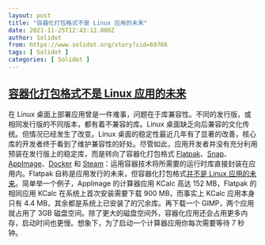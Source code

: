 ```yaml
---
layout: post
title: "容器化打包格式不是 Linux 应用的未来"
date: 2021-11-25T12:43:12.000Z
author: Solidot
from: https://www.solidot.org/story?sid=69766
tags: [ Solidot ]
categories: [ Solidot ]
---
```

<!--1637844192000-->
[容器化打包格式不是 Linux 应用的未来](https://www.solidot.org/story?sid=69766)
------

<div>
在 Linux 桌面上部署应用曾是一件难事，问题在于库兼容性。不同的发行版，或相同发行版的不同版本，都有着不兼容的库。Linux 桌面缺乏向后兼容的文化传统。但情况已经发生了改变。Linux 桌面的稳定性最近几年有了显著的改善，核心库的开发者终于看到了维护兼容性的好处。尽管如此，应用开发者并没有充分利用预装在发行版上的稳定库，而是转向了容器化打包格式  <a href="https://www.flatpak.org/">Flatpak</a>、<a href="https://snapcraft.io/">Snap</a>、<a href="https://appimage.org/">AppImage</a>、<a href="https://www.docker.com/">Docker</a> 和 <a href="https://store.steampowered.com/">Steam</a>：运用容器技术将所需要的运行时库直接封装在应用内。Flatpak 自称是应用发行的未来，但容器化打包格式<a href="https://ludocode.com/blog/flatpak-is-not-the-future">并不是 Linux 应用的未来</a>。简单举一个例子，AppImage 的计算器应用 KCalc 高达 152 MB，Flatpak 的相同应用 KCalc 在系统上首次安装需要下载 900 MB，而事实上 KCalc 应用本身只有 4.4 MB，其余都是系统上已安装了的冗余库。再下载一个 GIMP，两个应用就占用了 3GB 磁盘空间。除了更大的磁盘空间外，容器化应用还会占用更多内存，启动时间也更慢。想象下，为了启动一个计算器应用你每次需要等待 7 秒钟。
</div>
